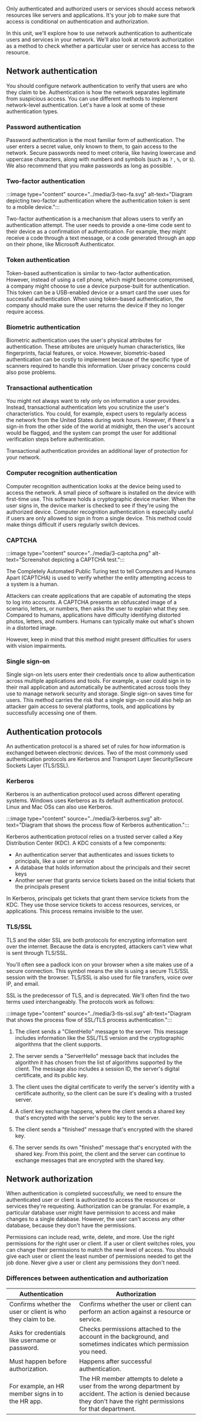 Only authenticated and authorized users or services should access network resources like servers and applications. It's your job to make sure that access is conditional on authentication and authorization.

In this unit, we'll explore how to use network authentication to authenticate users and services in your network. We'll also look at network authorization as a method to check whether a particular user or service has access to the resource.

## Network authentication

You should configure network authentication to verify that users are who they claim to be. Authentication is how the network separates legitimate from suspicious access. You can use different methods to implement network-level authentication. Let's have a look at some of these authentication types.

### Password authentication

Password authentication is the most familiar form of authentication. The user enters a secret value, only known to them, to gain access to the network. Secure passwords need to meet criteria, like having lowercase and uppercase characters, along with numbers and symbols (such as `?` , `%`, or `$`). We also recommend that you make passwords as long as possible.

### Two-factor authentication

:::image type="content" source="../media/3-two-fa.svg" alt-text="Diagram depicting two-factor authentication where the authentication token is sent to a mobile device.":::

Two-factor authentication is a mechanism that allows users to verify an authentication attempt. The user needs to provide a one-time code sent to their device as a confirmation of authentication. For example, they might receive a code through a text message, or a code generated through an app on their phone, like Microsoft Authenticator.

### Token authentication

Token-based authentication is similar to two-factor authentication. However, instead of using a cell phone, which might become compromised, a company might choose to use a device purpose-built for authentication. This token can be a USB-enabled device or a smart card the user uses for successful authentication. When using token-based authentication, the company should make sure the user returns the device if they no longer require access.

### Biometric authentication

Biometric authentication uses the user's physical attributes for authentication. These attributes are uniquely human characteristics, like fingerprints, facial features, or voice. However, biometric-based authentication can be costly to implement because of the specific type of scanners required to handle this information. User privacy concerns could also pose problems.

### Transactional authentication

You might not always want to rely only on information a user provides. Instead, transactional authentication lets you scrutinize the user's characteristics. You could, for example, expect users to regularly access the network from the United States during work hours. However, if there's a sign-in from the other side of the world at midnight, then the user's account would be flagged, and the system can prompt the user for additional verification steps before authentication.

Transactional authentication provides an additional layer of protection for your network.

### Computer recognition authentication

Computer recognition authentication looks at the device being used to access the network. A small piece of software is installed on the device with first-time use. This software holds a cryptographic device marker. When the user signs in, the device marker is checked to see if they're using the authorized device. Computer recognition authentication is especially useful if users are only allowed to sign in from a single device. This method could make things difficult if users regularly switch devices.

### CAPTCHA

:::image type="content" source="../media/3-captcha.png" alt-text="Screenshot depicting a CAPTCHA test.":::

The Completely Automated Public Turing test to tell Computers and Humans Apart (CAPTCHA) is used to verify whether the entity attempting access to a system is a human.

Attackers can create applications that are capable of automating the steps to log into accounts. A CAPTCHA presents an obfuscated image of a scenario, letters, or numbers, then asks the user to explain what they see. Compared to humans, applications have difficulty identifying distorted photos, letters, and numbers. Humans can typically make out what's shown in a distorted image.

However, keep in mind that this method might present difficulties for users with vision impairments.

### Single sign-on

Single sign-on lets users enter their credentials once to allow authentication across multiple applications and tools. For example, a user could sign in to their mail application and automatically be authenticated across tools they use to manage network security and storage. Single sign-on saves time for users. This method carries the risk that a single sign-on could also help an attacker gain access to several platforms, tools, and applications by successfully accessing one of them.

## Authentication protocols

An authentication protocol is a shared set of rules for how information is exchanged between electronic devices. Two of the most commonly used authentication protocols are Kerberos and Transport Layer Security/Secure Sockets Layer (TLS/SSL).

### Kerberos

Kerberos is an authentication protocol used across different operating systems. Windows uses Kerberos as its default authentication protocol. Linux and Mac OSs can also use Kerberos.

:::image type="content" source="../media/3-kerberos.svg" alt-text="Diagram that shows the process flow of Kerberos authentication.":::

Kerberos authentication protocol relies on a trusted server called a Key Distribution Center (KDC). A KDC consists of a few components:

- An authentication server that authenticates and issues tickets to principals, like a user or service
- A database that holds information about the principals and their secret keys
- Another server that grants service tickets based on the initial tickets that the principals present

In Kerberos, principals get tickets that grant them service tickets from the KDC. They use those service tickets to access resources, services, or applications. This process remains invisible to the user.

### TLS/SSL

TLS and the older SSL are both protocols for encrypting information sent over the internet. Because the data is encrypted, attackers can't view what is sent through TLS/SSL.

You'll often see a padlock icon on your browser when a site makes use of a secure connection. This symbol means the site is using a secure TLS/SSL session with the browser. TLS/SSL is also used for file transfers, voice over IP, and email.

SSL is the predecessor of TLS, and is deprecated. We'll often find the two terms used interchangeably.  The protocols work as follows:

:::image type="content" source="../media/3-tls-ssl.svg" alt-text="Diagram that shows the process flow of SSL/TLS process authentication.":::

1. The client sends a "ClientHello" message to the server. This message includes information like the SSL/TLS version and the cryptographic algorithms that the client supports.

1. The server sends a "ServerHello" message back that includes the algorithm it has chosen from the list of algorithms supported by the client. The message also includes a session ID, the server's digital certificate, and its public key.

1. The client uses the digital certificate to verify the server's identity with a certificate authority, so the client can be sure it's dealing with a trusted server.

1. A client key exchange happens, where the client sends a shared key that's encrypted with the server's public key to the server.

1. The client sends a "finished" message that's encrypted with the shared key.

1. The server sends its own "finished" message that's encrypted with the shared key. From this point, the client and the server can continue to exchange messages that are encrypted with the shared key.

## Network authorization

When authentication is completed successfully, we need to ensure the authenticated user or client is authorized to access the resources or services they're requesting. Authorization can be granular. For example, a particular database user might have permission to access and make changes to a single database. However, the user can't access any other database, because they don't have the permissions.

Permissions can include read, write, delete, and more. Use the right permissions for the right user or client. If a user or client switches roles, you can change their permissions to match the new level of access. You should give each user or client the least number of permissions needed to get the job done. Never give a user or client any permissions they don't need.

### Differences between authentication and authorization

|Authentication |Authorization |
|---------|---------|
|Confirms whether the user or client is who they claim to be.|Confirms whether the user or client can perform an action against a resource or service.|
|Asks for credentials like username or password.|Checks permissions attached to the account in the background, and sometimes indicates which permission you need.|
|Must happen before authorization.| Happens after successful authentication. |
|For example, an HR member signs in to the HR app.| The HR member attempts to delete a user from the wrong department by accident. The action is denied because they don't have the right permissions for that department.|
